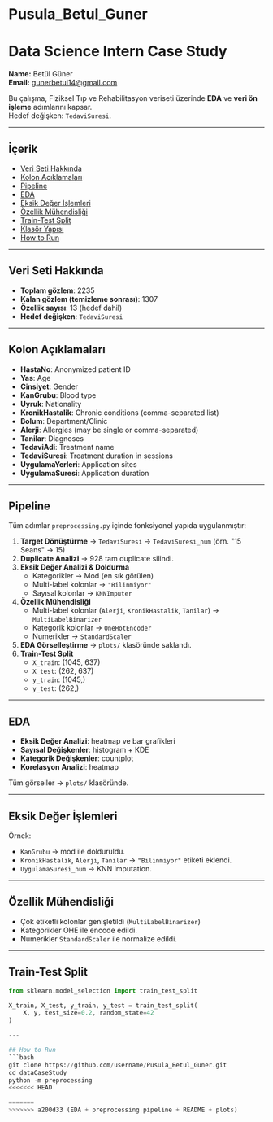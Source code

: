 # Pusula_Betul_Guner
# Data Science Intern Case Study  
**Name:** Betül Güner  
**Email:** gunerbetul14@gmail.com  

Bu çalışma, Fiziksel Tıp ve Rehabilitasyon veriseti üzerinde **EDA** ve **veri ön işleme** adımlarını kapsar.  
Hedef değişken: `TedaviSuresi`.

---

## İçerik
- [Veri Seti Hakkında](#veri-seti-hakkında)
- [Kolon Açıklamaları](#kolon-açıklamaları)
- [Pipeline](#pipeline)
- [EDA](#eda)
- [Eksik Değer İşlemleri](#eksik-değer-işlemleri)
- [Özellik Mühendisliği](#özellik-mühendisliği)
- [Train-Test Split](#train-test-split)
- [Klasör Yapısı](#klasör-yapısı)
- [How to Run](#how-to-run)

---

## Veri Seti Hakkında
- **Toplam gözlem**: 2235  
- **Kalan gözlem (temizleme sonrası)**: 1307  
- **Özellik sayısı**: 13 (hedef dahil)  
- **Hedef değişken**: `TedaviSuresi`

---

## Kolon Açıklamaları
- **HastaNo**: Anonymized patient ID  
- **Yas**: Age  
- **Cinsiyet**: Gender  
- **KanGrubu**: Blood type  
- **Uyruk**: Nationality  
- **KronikHastalik**: Chronic conditions (comma-separated list)  
- **Bolum**: Department/Clinic  
- **Alerji**: Allergies (may be single or comma-separated)  
- **Tanilar**: Diagnoses  
- **TedaviAdi**: Treatment name  
- **TedaviSuresi**: Treatment duration in sessions  
- **UygulamaYerleri**: Application sites  
- **UygulamaSuresi**: Application duration  

---

## Pipeline
Tüm adımlar `preprocessing.py` içinde fonksiyonel yapıda uygulanmıştır:

1. **Target Dönüştürme** → `TedaviSuresi` → `TedaviSuresi_num` (örn. "15 Seans" → 15)  
2. **Duplicate Analizi** → 928 tam duplicate silindi.  
3. **Eksik Değer Analizi & Doldurma**  
   - Kategorikler → Mod (en sık görülen)  
   - Multi-label kolonlar → `"Bilinmiyor"`  
   - Sayısal kolonlar → `KNNImputer`  
4. **Özellik Mühendisliği**  
   - Multi-label kolonlar (`Alerji`, `KronikHastalik`, `Tanilar`) → `MultiLabelBinarizer`  
   - Kategorik kolonlar → `OneHotEncoder`  
   - Numerikler → `StandardScaler`  
5. **EDA Görselleştirme** → `plots/` klasöründe saklandı.  
6. **Train-Test Split**  
   - `X_train`: (1045, 637)  
   - `X_test`: (262, 637)  
   - `y_train`: (1045,)  
   - `y_test`: (262,)  

---

## EDA
- **Eksik Değer Analizi**: heatmap ve bar grafikleri  
- **Sayısal Değişkenler**: histogram + KDE  
- **Kategorik Değişkenler**: countplot  
- **Korelasyon Analizi**: heatmap  

Tüm görseller → `plots/` klasöründe.

---

## Eksik Değer İşlemleri
Örnek:  
- `KanGrubu` → mod ile dolduruldu.  
- `KronikHastalik`, `Alerji`, `Tanilar` → `"Bilinmiyor"` etiketi eklendi.  
- `UygulamaSuresi_num` → KNN imputation.  

---

## Özellik Mühendisliği
- Çok etiketli kolonlar genişletildi (`MultiLabelBinarizer`)  
- Kategorikler OHE ile encode edildi.  
- Numerikler `StandardScaler` ile normalize edildi.  

---

## Train-Test Split
```python
from sklearn.model_selection import train_test_split

X_train, X_test, y_train, y_test = train_test_split(
    X, y, test_size=0.2, random_state=42
)

---

## How to Run
```bash
git clone https://github.com/username/Pusula_Betul_Guner.git
cd dataCaseStudy
python -m preprocessing
<<<<<<< HEAD

=======
>>>>>>> a200d33 (EDA + preprocessing pipeline + README + plots)
